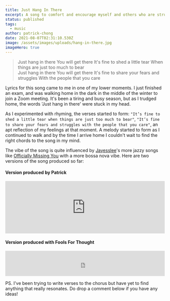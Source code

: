 ```yaml
---
title: Just Hang In There
excerpt: A song to comfort and encourage myself and others who are struggling
status: published
tags:
  - music
author: patrick-chong
date: 2021-08-07T02:31:10.530Z
image: /assets/images/uploads/hang-in-there.jpg
imageHero: true
---
```

> Just hang in there
> You will get there
> It's fine to shed a little tear
> When things are just too much to bear <br>
> Just hang in there
> You will get there
> It's fine to share your fears and struggles
> With the people that you care

Lyrics for this song came to me in one of my lower moments. I just finished an exam, and was walking home in the dark in the middle of the winter to join a Zoom meeting. It's been a tiring and busy season, but as I trudged home, the words 'Just hang in there' were stuck in my head.

As I experimented with rhyming, the verses started to form: `"It’s fine to shed a little tear when things are just too much to bear"`, `"It’s fine to share your fears and struggles with the people that you care"`, an apt reflection of my feelings at that moment. A melody started to form as I continued to walk and by the time I arrive home I couldn't wait to find the right chords to the song in my mind.

The vibe of the song is quite influenced by [Jayesslee](https://www.youtube.com/channel/UCdAFRh3rxx0Q_xxkS2_N2PA)'s more jazzy songs like [Officially Missing You](https://open.spotify.com/track/47vHy3Z7oTrCyjHZmkKn4M?si=74f8b7f2c1b947f4) with a more bossa nova vibe. Here are two versions of the song produced so far:

#### Version produced by Patrick

<iframe width="100%" height="166" scrolling="no" frameborder="no" allow="autoplay" src="https://w.soundcloud.com/player/?url=https%3A//api.soundcloud.com/tracks/542798061&color=%23ff5500&auto_play=false&hide_related=false&show_comments=true&show_user=true&show_reposts=false&show_teaser=true"></iframe>

#### Version produced with Fools For Thought

<iframe src="https://open.spotify.com/embed/track/5vqCAqdMGUiADyEGFVhflg" width="100%" height="80" frameBorder="0" allowtransparency="true" allow="encrypted-media"></iframe>

PS. I've been trying to write verses to the chorus but have yet to find anything that really resonates. Do drop a comment below if you have any ideas!
